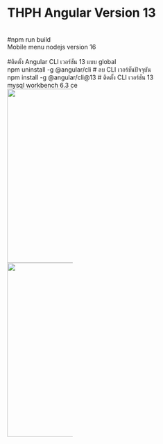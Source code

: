 <h1>THPH Angular Version 13</h1> 
<br>
#npm run build
<br>
Mobile menu nodejs version 16
</br>
</br>
#ติดตั้ง Angular CLI เวอร์ชัน 13 แบบ global
</br>
npm uninstall -g @angular/cli  # ลบ CLI เวอร์ชันปัจจุบัน</br>
npm install -g @angular/cli@13  # ติดตั้ง CLI เวอร์ชัน 13</br>
mysql workbench 6.3 ce <br>

<div style="width:100%">
    <div style="width:30%">
        <img src="images/Screenshot_1.png" width="400" class="img-responsive" alt="">
    </div>
    <div style="width:30%">
        <img src="images/Screenshot_2.png" width="400" class="img-responsive" alt="">
    </div>
</div>